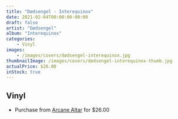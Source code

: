 ```yaml
---
title: "Dødsengel - Interequinox"
date: 2021-02-04T00:00:00-00:00
draft: false
artist: "Dødsengel"
album: "Interequinox"
categories:
    - Vinyl
images:
    - /images/covers/dødsengel-interequinox.jpg
thumbnailImage: /images/covers/dødsengel-interequinox-thumb.jpg
actualPrice: $26.00
inStock: true
---
```


## Vinyl
* Purchase from [Arcane Altar](https://arcanealtar.bigcartel.com/product/ddsengel-interequinox-2xlp) for $26.00
